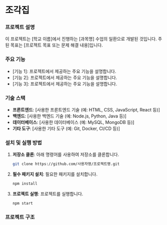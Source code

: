 # 조각집

### 프로젝트 설명
이 프로젝트는 [학교 이름]에서 진행하는 [과목명] 수업의 일환으로 개발된 것입니다. 주된 목표는 [프로젝트 목표 또는 문제 해결 내용]입니다.

### 주요 기능
- [기능 1]: 프로젝트에서 제공하는 주요 기능을 설명합니다.
- [기능 2]: 프로젝트에서 제공하는 주요 기능을 설명합니다.
- [기능 3]: 프로젝트에서 제공하는 주요 기능을 설명합니다.

### 기술 스택
- **프론트엔드**: [사용한 프론트엔드 기술 (예: HTML, CSS, JavaScript, React 등)]
- **백엔드**: [사용한 백엔드 기술 (예: Node.js, Python, Java 등)]
- **데이터베이스**: [사용한 데이터베이스 (예: MySQL, MongoDB 등)]
- **기타 도구**: [사용한 기타 도구 (예: Git, Docker, CI/CD 등)]

### 설치 및 실행 방법
1. **저장소 클론**: 아래 명령어를 사용하여 저장소를 클론합니다.
    ```bash
    git clone https://github.com/사용자명/프로젝트명.git
    ```
2. **필수 패키지 설치**: 필요한 패키지를 설치합니다.
    ```bash
    npm install
    ```
3. **프로젝트 실행**: 프로젝트를 실행합니다.
    ```bash
    npm start
    ```

### 프로젝트 구조
